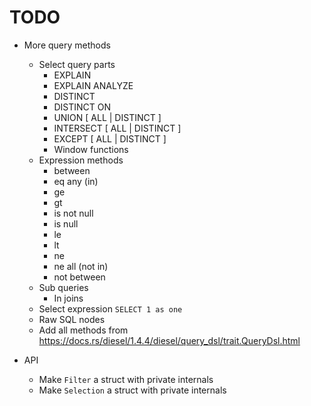 # TODO

- More query methods
  - Select query parts
    - EXPLAIN
    - EXPLAIN ANALYZE
    - DISTINCT
    - DISTINCT ON
    - UNION [ ALL | DISTINCT ]
    - INTERSECT [ ALL | DISTINCT ]
    - EXCEPT [ ALL | DISTINCT ]
    - Window functions
  - Expression methods
    - between
    - eq any (in)
    - ge
    - gt
    - is not null
    - is null
    - le
    - lt
    - ne
    - ne all (not in)
    - not between
  - Sub queries
    - In joins
  - Select expression `SELECT 1 as one`
  - Raw SQL nodes
  - Add all methods from https://docs.rs/diesel/1.4.4/diesel/query_dsl/trait.QueryDsl.html

- API
  - Make `Filter` a struct with private internals
  - Make `Selection` a struct with private internals
